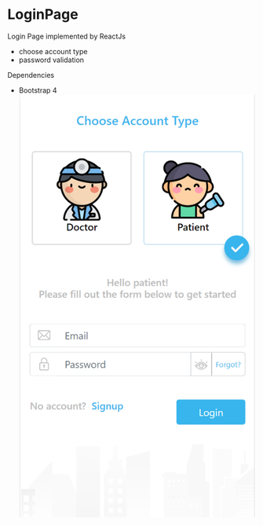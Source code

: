 # LoginPage
Login Page implemented by ReactJs
* choose account type
* password validation

Dependencies
* Bootstrap 4
![Image text](https://github.com/tingwei0501/LoginPage/blob/main/designUI.PNG)
